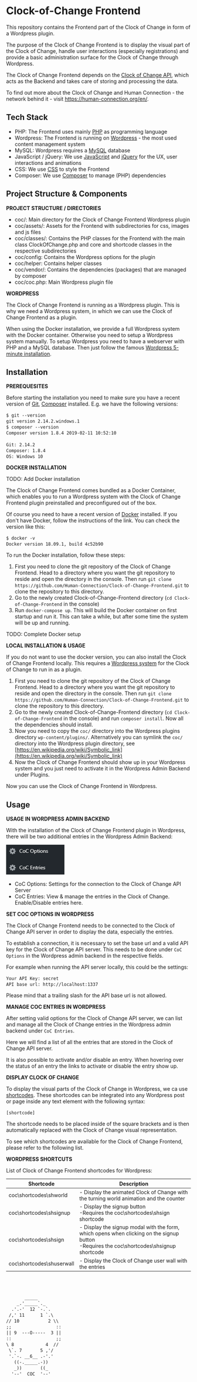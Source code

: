 # Clock-of-Change Frontend

This repository contains the Frontend part of the Clock of Change in form of a Wordpress plugin.

The purpose of the Clock of Change Frontend is to display the visual part of the Clock of Change, 
handle user interactions (especially registrations) and provide a basic administration surface for the Clock of Change through Wordpress.

The Clock of Change Frontend depends on the [Clock of Change API](https://github.com/Human-Connection/Clock-of-Change-API),
which acts as the Backend and takes care of storing and processing the data.

To find out more about the Clock of Change and Human Connection - the network behind it - visit https://human-connection.org/en/.

## Tech Stack

* PHP: The Frontend uses mainly [PHP](http://php.net/) as programming language
* Wordpress: The Frontend is running on [Wordpress](https://wordpress.org/download/) - the most used content management system
* MySQL: Wordpress requires a [MySQL](https://www.mysql.com) database 
* JavaScript / jQuery: We use [JavaScript](https://developer.mozilla.org/en-US/docs/Web/JavaScript) and [jQuery](https://jquery.com/) for the UX, user interactions and animations
* CSS: We use [CSS](https://developer.mozilla.org/en-US/docs/Learn/Getting_started_with_the_web/CSS_basics) to style the Frontend
* Composer: We use [Composer](https://getcomposer.org/) to manage (PHP) dependencies

## Project Structure & Components

**PROJECT STRUCTURE / DIRECTORIES**

* coc/: Main directory for the Clock of Change Frontend Wordpress plugin
* coc/assets/: Assets for the Frontend with subdirectories for css, images and js files
* coc/classes/: Contains the PHP classes for the Frontend with the main class ClockOfChange.php 
and core and shortcode classes in the respective subdirectories
* coc/config: Contains the Wordpress options for the plugin
* coc/helper: Contains helper classes
* coc/vendor/: Contains the dependencies (packages) that are managed by composer
* coc/coc.php: Main Wordpress plugin file

**WORDPRESS**

The Clock of Change Frontend is running as a Wordpress plugin. This is why we need a Wordpress system, 
in which we can use the Clock of Change Frontend as a plugin.

When using the Docker installation, we provide a full Wordpress system with the Docker container.
Otherwise you need to setup a Wordpress system manually. To setup Wordpress you need to have a webserver with PHP and a MySQL database. 
Then just follow the famous [Wordpress 5-minute installation](https://codex.wordpress.org/Installing_WordPress#Famous_5-Minute_Installation).


## Installation

**PREREQUESITES**

Before starting the installation you need to make sure you have a recent version of [Git](https://git-scm.com/), [Composer](https://getcomposer.org/) installed. 
E.g. we have the following versions:
```
$ git --version
git version 2.14.2.windows.1
$ composer --version
Composer version 1.8.4 2019-02-11 10:52:10

Git: 2.14.2
Composer: 1.8.4
OS: Windows 10
```

**DOCKER INSTALLATION**

TODO: Add Docker installation

The Clock of Change Frontend comes bundled as a Docker Container, which enables you to run a Wordpress system 
with the Clock of Change Frontend plugin preinstalled and preconfigured out of the box.

Of course you need to have a recent version of [Docker](https://www.docker.com/get-started) installed. If you don't have Docker, follow the instructions of the link.
You can check the version like this:
```
$ docker -v
Docker version 18.09.1, build 4c52b90
``` 

To run the Docker installation, follow these steps:
1. First you need to clone the git repository of the Clock of Change Frontend. Head to a directory where you want the git repository to reside
and open the directory in the console. Then run `git clone https://github.com/Human-Connection/Clock-of-Change-Frontend.git` to clone the repository to this directory.
2. Go to the newly created Clock-of-Change-Frontend directory (`cd Clock-of-Change-Frontend` in the console)
3. Run `docker-compose up`. This will build the Docker container on first startup and run it. This can take a while, but after some time the system will be up and running.

TODO: Complete Docker setup

**LOCAL INSTALLATION & USAGE**

If you do not want to use the docker version, you can also install the Clock of Change Frontend locally. 
This requires a [Wordpress system](#project-structure-&-components) for the Clock of Change to run in as a plugin.

1. First you need to clone the git repository of the Clock of Change Frontend. Head to a directory where you want the git repository to reside
and open the directory in the console. Then run `git clone https://github.com/Human-Connection/Clock-of-Change-Frontend.git` to clone the repository to this directory.
2. Go to the newly created Clock-of-Change-Frontend directory (`cd Clock-of-Change-Frontend` in the console) and run `composer install`.
Now all the dependencies should install.
3. Now you need to copy the `coc/` directory into the Wordpress plugins directory `wp-content/plugins/`. 
Alternatively you can symlink the `coc/` directory into the Wordpress plugin directory, see [https://en.wikipedia.org/wiki/Symbolic_link](https://en.wikipedia.org/wiki/Symbolic_link)
4. Now the Clock of Change Frontend should show up in your Wordpress system and you just need to activate it in the Wordpress Admin Backend under Plugins.

Now you can use the Clock of Change Frontend in Wordpress.

## Usage

**USAGE IN WORDPRESS ADMIN BACKEND**

With the installation of the Clock of Change Frontend plugin in Wordpress, there will be two additional entries in the Wordpress Admin Backend:

![Clock of Change Wordpress Backend](documentation/coc-wordpress-backend.png)

* CoC Options: Settings for the connection to the Clock of Change API Server
* CoC Entries: View & manage the entries in the Clock of Change. Enable/Disable entries here.

**SET COC OPTIONS IN WORDPRESS**

The Clock of Change Frontend needs to be connected to the Clock of Change API server in order to display the data, especially the entries.

To establish a connection, it is necessary to set the base url and a valid API key for the Clock of Change API server. 
This needs to be done under `CoC Options` in the Wordpress admin backend in the respective fields.

For example when running the API server locally, this could be the settings:
```
Your API Key: secret
API base url: http://localhost:1337
```

Please mind that a trailing slash for the API base url is not allowed.

**MANAGE COC ENTRIES IN WORDPRESS**

After setting valid options for the Clock of Change API server, we can list and manage all the Clock of Change entries 
in the Wordpress admin backend under `CoC Entries`.

Here we will find a list of all the entries that are stored in the Clock of Change API server.

It is also possible to activate and/or disable an entry. When hovering over the status of an entry the links to activate or disable the entry show up.

**DISPLAY CLOCK OF CHANGE**

To display the visual parts of the Clock of Change in Wordpress, we ca use [shortcodes](https://codex.wordpress.org/Shortcode).
These shortcodes can be integrated into any Wordpress post or page inside any text element with the following syntax:

```
[shortcode]
```

The shortcode needs to be placed inside of the square brackets and is then automatically replaced with the Clock of Change visual representation.

To see which shortcodes are available for the Clock of Change Frontend, please refer to the following list.

**WORDPRESS SHORTCUTS**

List of Clock of Change Frontend shortcodes for Wordpress:

| Shortcode | Description |
|---|---|
| coc\shortcodes\shworld | - Display the animated Clock of Change with the turning world animation and the counter |
| coc\shortcodes\shsignup | - Display the signup button<br/>-Requires the coc\shortcodes\shsign shortcode |
| coc\shortcodes\shsign | - Display the signup modal with the form, which opens when clicking on the signup button<br/>-Requires the coc\shortcodes\shsignup shortcode |
| coc\shortcodes\shuserwall | - Display the Clock of Change user wall with the entries |


<br/>
<br/>

```
       _____
    _.'_____`._
  .'.-'  12 `-.`.
 /,' 11      1 `.\
// 10           2 \\
;;                 ::
|| 9  ---O-----  3 ||
::                 ;;
\ 8            4  //
 \`. 7       5 ,'/
 '.`-. __6__ .-'.'
   ((-._____.-))
   _))       ((_
  '--'  COC  '--'
```
